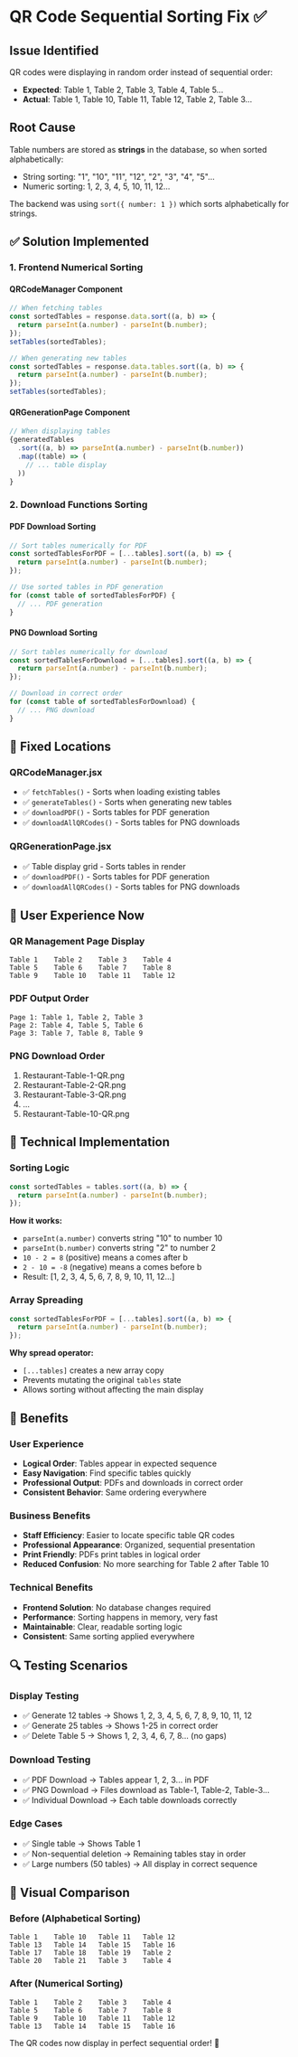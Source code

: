 # QR Code Sequential Sorting Fix ✅

## Issue Identified
QR codes were displaying in random order instead of sequential order:
- **Expected**: Table 1, Table 2, Table 3, Table 4, Table 5...
- **Actual**: Table 1, Table 10, Table 11, Table 12, Table 2, Table 3...

## Root Cause
Table numbers are stored as **strings** in the database, so when sorted alphabetically:
- String sorting: "1", "10", "11", "12", "2", "3", "4", "5"...
- Numeric sorting: 1, 2, 3, 4, 5, 10, 11, 12...

The backend was using `sort({ number: 1 })` which sorts alphabetically for strings.

## ✅ Solution Implemented

### 1. **Frontend Numerical Sorting**

#### QRCodeManager Component
```javascript
// When fetching tables
const sortedTables = response.data.sort((a, b) => {
  return parseInt(a.number) - parseInt(b.number);
});
setTables(sortedTables);

// When generating new tables
const sortedTables = response.data.tables.sort((a, b) => {
  return parseInt(a.number) - parseInt(b.number);
});
setTables(sortedTables);
```

#### QRGenerationPage Component
```javascript
// When displaying tables
{generatedTables
  .sort((a, b) => parseInt(a.number) - parseInt(b.number))
  .map((table) => (
    // ... table display
  ))
}
```

### 2. **Download Functions Sorting**

#### PDF Download Sorting
```javascript
// Sort tables numerically for PDF
const sortedTablesForPDF = [...tables].sort((a, b) => {
  return parseInt(a.number) - parseInt(b.number);
});

// Use sorted tables in PDF generation
for (const table of sortedTablesForPDF) {
  // ... PDF generation
}
```

#### PNG Download Sorting
```javascript
// Sort tables numerically for download
const sortedTablesForDownload = [...tables].sort((a, b) => {
  return parseInt(a.number) - parseInt(b.number);
});

// Download in correct order
for (const table of sortedTablesForDownload) {
  // ... PNG download
}
```

## 🎯 Fixed Locations

### QRCodeManager.jsx
- ✅ `fetchTables()` - Sorts when loading existing tables
- ✅ `generateTables()` - Sorts when generating new tables
- ✅ `downloadPDF()` - Sorts tables for PDF generation
- ✅ `downloadAllQRCodes()` - Sorts tables for PNG downloads

### QRGenerationPage.jsx
- ✅ Table display grid - Sorts tables in render
- ✅ `downloadPDF()` - Sorts tables for PDF generation
- ✅ `downloadAllQRCodes()` - Sorts tables for PNG downloads

## 🎨 User Experience Now

### QR Management Page Display
```
Table 1    Table 2    Table 3    Table 4
Table 5    Table 6    Table 7    Table 8
Table 9    Table 10   Table 11   Table 12
```

### PDF Output Order
```
Page 1: Table 1, Table 2, Table 3
Page 2: Table 4, Table 5, Table 6
Page 3: Table 7, Table 8, Table 9
```

### PNG Download Order
1. Restaurant-Table-1-QR.png
2. Restaurant-Table-2-QR.png
3. Restaurant-Table-3-QR.png
4. ...
5. Restaurant-Table-10-QR.png

## 🔧 Technical Implementation

### Sorting Logic
```javascript
const sortedTables = tables.sort((a, b) => {
  return parseInt(a.number) - parseInt(b.number);
});
```

**How it works:**
- `parseInt(a.number)` converts string "10" to number 10
- `parseInt(b.number)` converts string "2" to number 2
- `10 - 2 = 8` (positive) means a comes after b
- `2 - 10 = -8` (negative) means a comes before b
- Result: [1, 2, 3, 4, 5, 6, 7, 8, 9, 10, 11, 12...]

### Array Spreading
```javascript
const sortedTablesForPDF = [...tables].sort((a, b) => {
  return parseInt(a.number) - parseInt(b.number);
});
```

**Why spread operator:**
- `[...tables]` creates a new array copy
- Prevents mutating the original `tables` state
- Allows sorting without affecting the main display

## 🎯 Benefits

### User Experience
- **Logical Order**: Tables appear in expected sequence
- **Easy Navigation**: Find specific tables quickly
- **Professional Output**: PDFs and downloads in correct order
- **Consistent Behavior**: Same ordering everywhere

### Business Benefits
- **Staff Efficiency**: Easier to locate specific table QR codes
- **Professional Appearance**: Organized, sequential presentation
- **Print Friendly**: PDFs print tables in logical order
- **Reduced Confusion**: No more searching for Table 2 after Table 10

### Technical Benefits
- **Frontend Solution**: No database changes required
- **Performance**: Sorting happens in memory, very fast
- **Maintainable**: Clear, readable sorting logic
- **Consistent**: Same sorting applied everywhere

## 🔍 Testing Scenarios

### Display Testing
- ✅ Generate 12 tables → Shows 1, 2, 3, 4, 5, 6, 7, 8, 9, 10, 11, 12
- ✅ Generate 25 tables → Shows 1-25 in correct order
- ✅ Delete Table 5 → Shows 1, 2, 3, 4, 6, 7, 8... (no gaps)

### Download Testing
- ✅ PDF Download → Tables appear 1, 2, 3... in PDF
- ✅ PNG Download → Files download as Table-1, Table-2, Table-3...
- ✅ Individual Download → Each table downloads correctly

### Edge Cases
- ✅ Single table → Shows Table 1
- ✅ Non-sequential deletion → Remaining tables stay in order
- ✅ Large numbers (50 tables) → All display in correct sequence

## 🎨 Visual Comparison

### Before (Alphabetical Sorting)
```
Table 1    Table 10   Table 11   Table 12
Table 13   Table 14   Table 15   Table 16
Table 17   Table 18   Table 19   Table 2
Table 20   Table 21   Table 3    Table 4
```

### After (Numerical Sorting)
```
Table 1    Table 2    Table 3    Table 4
Table 5    Table 6    Table 7    Table 8
Table 9    Table 10   Table 11   Table 12
Table 13   Table 14   Table 15   Table 16
```

The QR codes now display in perfect sequential order! 🎉